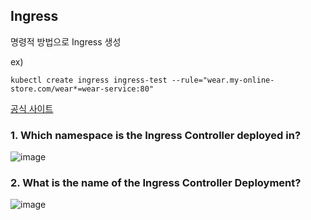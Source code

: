 ## Ingress 

명령적 방법으로 Ingress 생성

ex) 
```
kubectl create ingress ingress-test --rule="wear.my-online-store.com/wear*=wear-service:80"
```

[공식 사이트](https://kubernetes.io/ko/docs/concepts/services-networking/ingress/)

### 1. Which namespace is the Ingress Controller deployed in?

![image](https://user-images.githubusercontent.com/81672260/173527429-bd7b1c39-2c22-4373-b146-5fcc3547548a.png)

### 2. What is the name of the Ingress Controller Deployment?
![image](https://user-images.githubusercontent.com/81672260/173527959-70169741-d2c9-4ad4-a443-0e3d6a3656b1.png)


